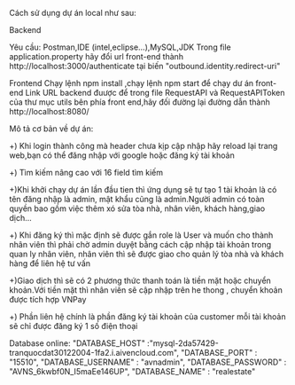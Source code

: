 Cách sử dụng dự án local như sau:

Backend

Yêu cầu: Postman,IDE (intel,eclipse...),MySQL,JDK
Trong file application.property hãy đổi url front-end thành http://localhost:3000/authenticate tại biến "outbound.identity.redirect-uri"


Frontend
Chạy lệnh npm install ,chạy lệnh npm start để chạy dư án front-end
Link URL backend đuược để trong file RequestAPI và RequestAPIToken  của thư mục utils bên phía front end,hãy đối đường lại đường dẫn thành http://localhost:8080/

Mô tả cơ bản về dự án:

+) Khi login thành công mà header chưa kịp cập nhập hãy reload lại trang web,bạn có thể đăng nhập với google hoặc đăng ký tài khoản

+) Tìm kiếm nâng cao với 16 field tìm kiếm

+)Khi khởi chạy dự án lần đầu tien thì ứng dụng sẽ tự tạo 1 tài khoản là có tên đăng nhập là admin, mật khẩu cũng là admin.Người
admin có toàn quyền bao gồm việc thêm xó sửa tòa nhà, nhân viên, khách hàng,giao dịch...

+) Khi đăng ký thì mặc định sẽ được gắn role là User và muốn cho thành nhân viên thì phải chờ admin duyệt bằng cách cập nhập tài khoản
trong quan ly nhân viên, nhân viên thì sẽ được giao cho quản lý tòa nhà và khách hàng để liên hệ tư vấn

+)Giao dịch thì sẽ có 2 phương thức thanh toán là tiền mặt hoặc chuyển khoản.Với tiền mặt thì nhân viên sẽ cập nhập trên he thong , chuyển 
khoản được tích hợp VNPay

+) Phần liên hệ chính là phần đăng ký tài khoản của customer mỗi tài khoản sẽ chỉ được đăng ký 1 số điện thoại

Database online: "DATABASE_HOST" :"mysql-2da57429-tranquocdat30122004-1fa2.i.aivencloud.com", "DATABASE_PORT" : "15510", "DATABASE_USERNAME" : "avnadmin", "DATABASE_PASSWORD" : "AVNS_6kwbf0N_I5maEe146UP", "DATABASE_NAME" : "realestate"


